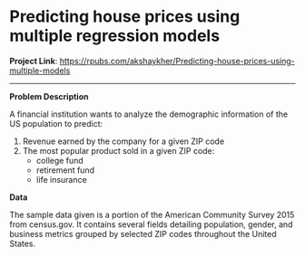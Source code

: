 # Predicting house prices using multiple regression models

**Project Link**:
https://rpubs.com/akshaykher/Predicting-house-prices-using-multiple-models

***

**Problem Description**

A financial institution wants to analyze the demographic information of the US population to predict:

1. Revenue earned by the company for a given ZIP code
2. The most popular product sold in a given ZIP code:
    * college fund
    * retirement fund
    * life insurance
    
**Data**

The sample data given is a portion of the American Community Survey 2015 from census.gov. It contains several fields detailing population, gender, and business metrics grouped by selected ZIP codes throughout the United States. 
